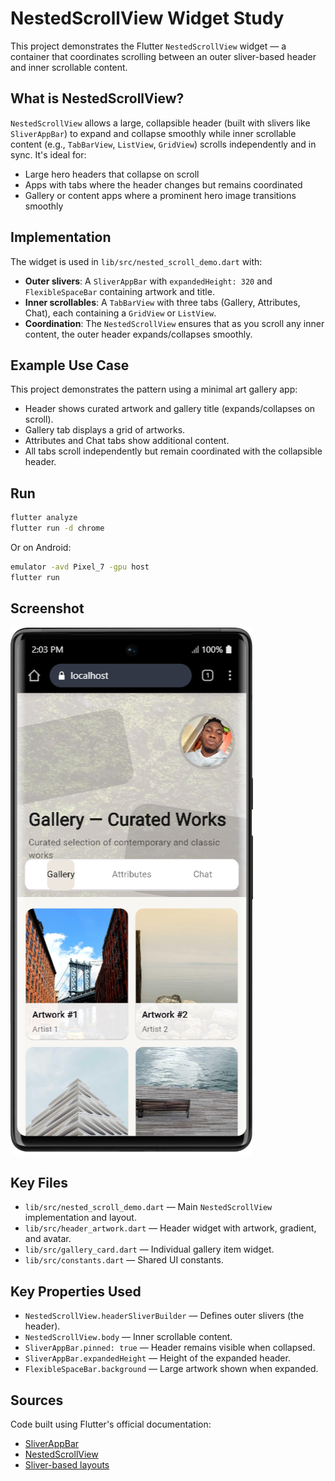 # NestedScrollView Widget Study

This project demonstrates the Flutter `NestedScrollView` widget — a container that coordinates scrolling between an outer sliver-based header and inner scrollable content.

## What is NestedScrollView?

`NestedScrollView` allows a large, collapsible header (built with slivers like `SliverAppBar`) to expand and collapse smoothly while inner scrollable content (e.g., `TabBarView`, `ListView`, `GridView`) scrolls independently and in sync. It's ideal for:
- Large hero headers that collapse on scroll
- Apps with tabs where the header changes but remains coordinated
- Gallery or content apps where a prominent hero image transitions smoothly

## Implementation

The widget is used in `lib/src/nested_scroll_demo.dart` with:
- **Outer slivers**: A `SliverAppBar` with `expandedHeight: 320` and `FlexibleSpaceBar` containing artwork and title.
- **Inner scrollables**: A `TabBarView` with three tabs (Gallery, Attributes, Chat), each containing a `GridView` or `ListView`.
- **Coordination**: The `NestedScrollView` ensures that as you scroll any inner content, the outer header expands/collapses smoothly.

## Example Use Case

This project demonstrates the pattern using a minimal art gallery app:
- Header shows curated artwork and gallery title (expands/collapses on scroll).
- Gallery tab displays a grid of artworks.
- Attributes and Chat tabs show additional content.
- All tabs scroll independently but remain coordinated with the collapsible header.

## Run

```bash
flutter analyze
flutter run -d chrome
```

Or on Android:
```bash
emulator -avd Pixel_7 -gpu host
flutter run
```

## Screenshot

![App screenshot](assets/screenshot.png)

## Key Files

- `lib/src/nested_scroll_demo.dart` — Main `NestedScrollView` implementation and layout.
- `lib/src/header_artwork.dart` — Header widget with artwork, gradient, and avatar.
- `lib/src/gallery_card.dart` — Individual gallery item widget.
- `lib/src/constants.dart` — Shared UI constants.

## Key Properties Used

- `NestedScrollView.headerSliverBuilder` — Defines outer slivers (the header).
- `NestedScrollView.body` — Inner scrollable content.
- `SliverAppBar.pinned: true` — Header remains visible when collapsed.
- `SliverAppBar.expandedHeight` — Height of the expanded header.
- `FlexibleSpaceBar.background` — Large artwork shown when expanded.

## Sources 

Code built using Flutter's official documentation:
- [SliverAppBar](https://api.flutter.dev/flutter/material/SliverAppBar-class.html)
- [NestedScrollView](https://api.flutter.dev/flutter/widgets/NestedScrollView-class.html)
- [Sliver-based layouts](https://docs.flutter.dev/ui/advanced/slivers)